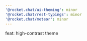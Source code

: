 ```yaml
---
'@rocket.chat/ui-theming': minor
'@rocket.chat/rest-typings': minor
'@rocket.chat/meteor': minor
---
```


feat: high-contrast theme
